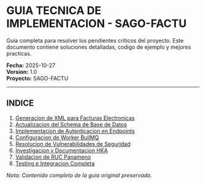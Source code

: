 # GUIA TECNICA DE IMPLEMENTACION - SAGO-FACTU

Guia completa para resolver los pendientes criticos del proyecto. Este documento contiene soluciones detalladas, codigo de ejemplo y mejores practicas.

**Fecha:** 2025-10-27  
**Version:** 1.0  
**Proyecto:** SAGO-FACTU

---

## INDICE

1. [Generacion de XML para Facturas Electronicas](#1)
2. [Actualizacion del Schema de Base de Datos](#2)
3. [Implementacion de Autenticacion en Endpoints](#3)
4. [Configuracion de Worker BullMQ](#4)
5. [Resolucion de Vulnerabilidades de Seguridad](#5)
6. [Investigacion y Documentacion HKA](#6)
7. [Validacion de RUC Panameno](#7)
8. [Testing e Integracion Completa](#8)

*Nota: Contenido completo de la guia original preservado.*


